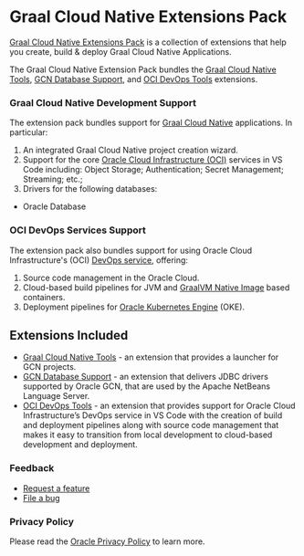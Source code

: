 # Graal Cloud Native Extensions Pack

[Graal Cloud Native Extensions Pack](https://marketplace.visualstudio.com/items?itemName=oracle-labs-graalvm.graal-cloud-native-pack) is a collection of extensions that help you create, build & deploy Graal Cloud Native Applications.

The Graal Cloud Native Extension Pack bundles the [Graal Cloud Native Tools](https://marketplace.visualstudio.com/items?itemName=oracle-labs-graalvm.gcn), [GCN Database Support](https://marketplace.visualstudio.com/items?itemName=oracle-labs-graalvm.gcn-database-drivers), and [OCI DevOps Tools](https://marketplace.visualstudio.com/items?itemName=oracle-labs-graalvm.oci-devops) extensions.

### Graal Cloud Native Development Support

The extension pack bundles support for [Graal Cloud Native](https://graal.cloud) applications. In particular:

1. An integrated Graal Cloud Native project creation wizard.
2. Support for the core [Oracle Cloud Infrastructure (OCI)](https://www.oracle.com/cloud/) services in VS Code including: Object Storage; Authentication; Secret Management; Streaming; etc.;
3. Drivers for the following databases:
 * Oracle Database

### OCI DevOps Services Support

The extension pack also bundles support for using Oracle Cloud Infrastructure's (OCI) [DevOps service](), offering:

1. Source code management in the Oracle Cloud.
2. Cloud-based build pipelines for JVM and [GraalVM Native Image](https://www.oracle.com/uk/java/graalvm/) based containers.
3. Deployment pipelines for [Oracle Kubernetes Engine](https://www.oracle.com/uk/cloud/cloud-native/container-engine-kubernetes/) (OKE).

## Extensions Included

* [Graal Cloud Native Tools](https://marketplace.visualstudio.com/items?itemName=oracle-labs-graalvm.gcn) - an extension that provides a launcher for GCN projects.
* [GCN Database Support](https://marketplace.visualstudio.com/items?itemName=oracle-labs-graalvm.gcn-database-drivers) - an extension that delivers JDBC drivers supported by Oracle GCN, that are used by the Apache NetBeans Language Server.
* [OCI DevOps Tools](https://marketplace.visualstudio.com/items?itemName=oracle-labs-graalvm.oci-devops) - an extension that provides support for Oracle Cloud Infrastructure’s DevOps service in VS Code with the creation of build and deployment pipelines along with source code management that makes it easy to transition from local development to cloud-based development and deployment.

### Feedback

* [Request a feature](https://github.com/graalvm/vscode-extensions/issues/new?labels=enhancement)
* [File a bug](https://github.com/graalvm/vscode-extensions/issues/new?labels=bug)

### Privacy Policy

Please read the [Oracle Privacy Policy](https://www.oracle.com/legal/privacy/privacy-policy.html) to learn more.


